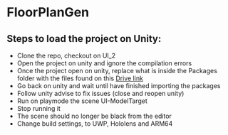 # FloorPlanGen


## Steps to load the project on Unity:
* Clone the repo, checkout on UI_2
* Open the project on unity and ignore the compilation errors
* Once the project open on unity, replace what is inside the Packages folder with the files found on this [Drive link](https://drive.google.com/drive/folders/19Cng-WUW0knYIzfJEhYQRKi1u7cIvbQt?usp=sharing)
* Go back on unity and wait until have finished importing the packages
* Follow unity advise to fix issues (close and reopen unity)
* Run on playmode the scene UI-ModelTarget
* Stop running it
* The scene should no longer be black from the editor
* Change build settings, to UWP, Hololens and ARM64
